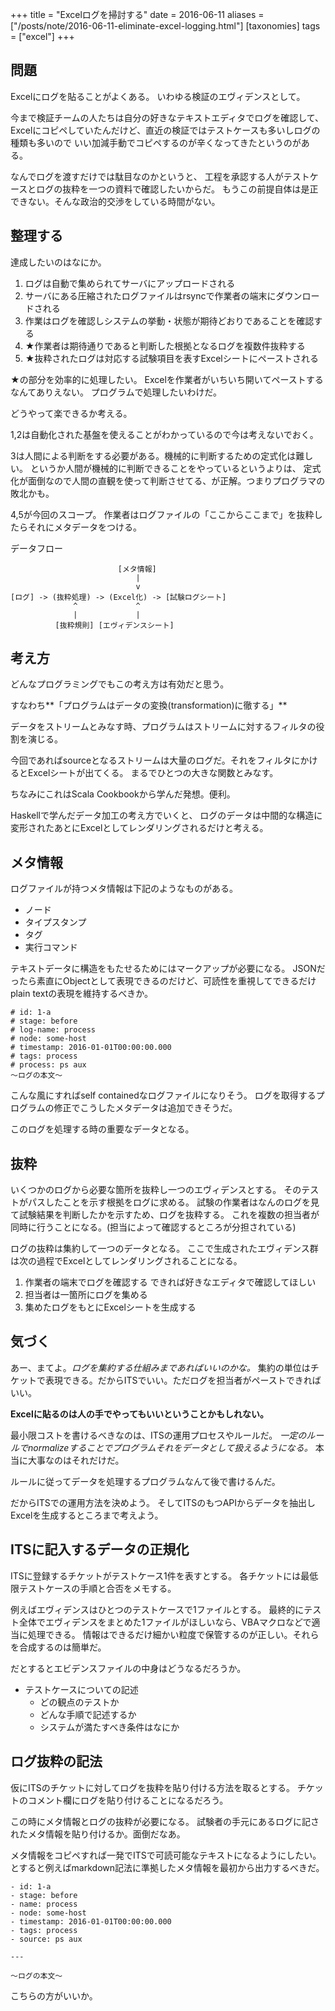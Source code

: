 +++
title = "Excelログを掃討する"
date = 2016-06-11
aliases = ["/posts/note/2016-06-11-eliminate-excel-logging.html"]
[taxonomies]
tags = ["excel"]
+++

問題
----------------------

Excelにログを貼ることがよくある。
いわゆる検証のエヴィデンスとして。

今まで検証チームの人たちは自分の好きなテキストエディタでログを確認して、
Excelにコピペしていたんだけど、直近の検証ではテストケースも多いしログの種類も多いので
いい加減手動でコピペするのが辛くなってきたというのがある。

なんでログを渡すだけでは駄目なのかというと、
工程を承認する人がテストケースとログの抜粋を一つの資料で確認したいからだ。
もうこの前提自体は是正できない。そんな政治的交渉をしている時間がない。

整理する
------------

達成したいのはなにか。

1. ログは自動で集められてサーバにアップロードされる
2. サーバにある圧縮されたログファイルはrsyncで作業者の端末にダウンロードされる
3. 作業はログを確認しシステムの挙動・状態が期待どおりであることを確認する
4. ★作業者は期待通りであると判断した根拠となるログを複数件抜粋する
5. ★抜粋されたログは対応する試験項目を表すExcelシートにペーストされる

★の部分を効率的に処理したい。
Excelを作業者がいちいち開いてペーストするなんてありえない。
プログラムで処理したいわけだ。

どうやって楽できるか考える。

1,2は自動化された基盤を使えることがわかっているので今は考えないでおく。

3は人間による判断をする必要がある。機械的に判断するための定式化は難しい。
というか人間が機械的に判断できることをやっているというよりは、
定式化が面倒なので人間の直観を使って判断させてる、が正解。つまりプログラマの敗北かも。

4,5が今回のスコープ。
作業者はログファイルの「ここからここまで」を抜粋したらそれにメタデータをつける。

データフロー

```
                        [メタ情報]
                            |
                            v
[ログ] -> (抜粋処理) -> (Excel化) -> [試験ログシート]
              ^             ^
              |             |
          [抜粋規則] [エヴィデンスシート]
```

考え方
-------------

どんなプログラミングでもこの考え方は有効だと思う。

すなわち**「プログラムはデータの変換(transformation)に徹する」**

データをストリームとみなす時、プログラムはストリームに対するフィルタの役割を演じる。

今回であればsourceとなるストリームは大量のログだ。それをフィルタにかけるとExcelシートが出てくる。
まるでひとつの大きな関数とみなす。

ちなみにこれはScala Cookbookから学んだ発想。便利。

Haskellで学んだデータ加工の考え方でいくと、
ログのデータは中間的な構造に変形されたあとにExcelとしてレンダリングされるだけと考える。

メタ情報
---------

ログファイルが持つメタ情報は下記のようなものがある。

- ノード
- タイプスタンプ
- タグ
- 実行コマンド

テキストデータに構造をもたせるためにはマークアップが必要になる。
JSONだったら素直にObjectとして表現できるのだけど、可読性を重視してできるだけplain textの表現を維持するべきか。

```
# id: 1-a
# stage: before
# log-name: process
# node: some-host
# timestamp: 2016-01-01T00:00:00.000
# tags: process
# process: ps aux
〜ログの本文〜
```

こんな風にすればself containedなログファイルになりそう。
ログを取得するプログラムの修正でこうしたメタデータは追加できそうだ。

このログを処理する時の重要なデータとなる。

抜粋
----------

いくつかのログから必要な箇所を抜粋し一つのエヴィデンスとする。
そのテストがパスしたことを示す根拠をログに求める。
試験の作業者はなんのログを見て試験結果を判断したかを示すため、ログを抜粋する。
これを複数の担当者が同時に行うことになる。(担当によって確認するところが分担されている)

ログの抜粋は集約して一つのデータとなる。
ここで生成されたエヴィデンス群は次の過程でExcelとしてレンダリングされることになる。

1. 作業者の端末でログを確認する できれば好きなエディタで確認してほしい
2. 担当者は一箇所にログを集める
2. 集めたログをもとにExcelシートを生成する

気づく
------------

あー、まてよ。*ログを集約する仕組みまであればいいのかな。*
集約の単位はチケットで表現できる。だからITSでいい。ただログを担当者がペーストできればいい。

**Excelに貼るのは人の手でやってもいいということかもしれない。**

最小限コストを書けるべきなのは、ITSの運用プロセスやルールだ。
*一定のルールでnormalizeすることでプログラムそれをデータとして扱えるようになる。*
本当に大事なのはそれだけだ。

ルールに従ってデータを処理するプログラムなんて後で書けるんだ。

だからITSでの運用方法を決めよう。
そしてITSのもつAPIからデータを抽出しExcelを生成するところまで考えよう。

ITSに記入するデータの正規化
---------------

ITSに登録するチケットがテストケース1件を表すとする。
各チケットには最低限テストケースの手順と合否をメモする。

例えばエヴィデンスはひとつのテストケースで1ファイルとする。
最終的にテスト全体でエヴィデンスをまとめた1ファイルがほしいなら、VBAマクロなどで適当に処理できる。
情報はできるだけ細かい粒度で保管するのが正しい。それらを合成するのは簡単だ。

だとするとエビデンスファイルの中身はどうなるだろうか。

- テストケースについての記述
  - どの観点のテストか
  - どんな手順で記述するか
  - システムが満たすべき条件はなにか

ログ抜粋の記法
-----------------

仮にITSのチケットに対してログを抜粋を貼り付ける方法を取るとする。
チケットのコメント欄にログを貼り付けることになるだろう。

この時にメタ情報とログの抜粋が必要になる。
試験者の手元にあるログに記されたメタ情報を貼り付けるか。面倒だなあ。

メタ情報をコピペすれば一発でITSで可読可能なテキストになるようにしたい。
とすると例えばmarkdown記法に準拠したメタ情報を最初から出力するべきだ。

```
- id: 1-a
- stage: before
- name: process
- node: some-host
- timestamp: 2016-01-01T00:00:00.000
- tags: process
- source: ps aux

---

〜ログの本文〜
```

こちらの方がいいか。

